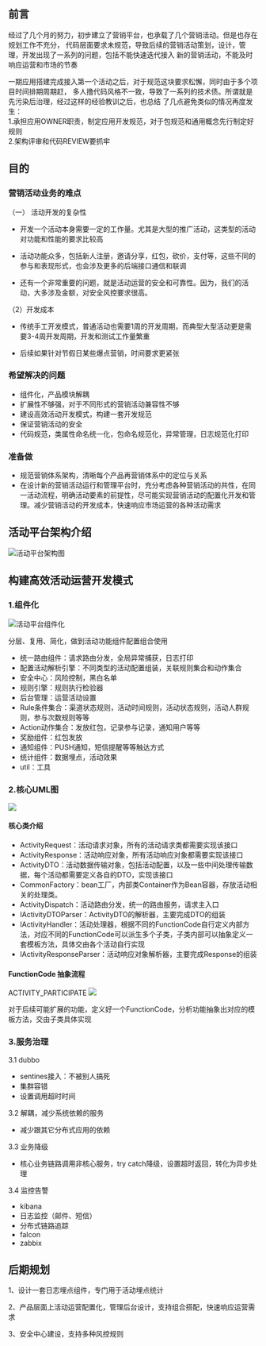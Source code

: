 ## 前言
经过了几个月的努力，初步建立了营销平台，也承载了几个营销活动。但是也存在规划工作不充分，
代码层面要求未规范，导致后续的营销活动策划，设计，管理，开发出现了一系列的问题，包括不能快速迭代接入
新的营销活动，不能及时响应运营和市场的节奏

一期应用搭建完成接入第一个活动之后，对于规范这块要求松懈，同时由于多个项目时间排期周期赶，
多人撸代码风格不一致，导致了一系列的技术债。所谓就是先污染后治理，经过这样的经验教训之后，也总结
了几点避免类似的情况再度发生：<br>
1.承担应用OWNER职责，制定应用开发规范，对于包规范和通用概念先行制定好规则<br>
2.架构评审和代码REVIEW要抓牢

## 目的
### 营销活动业务的难点
（一） 活动开发的复杂性

- 开发一个活动本身需要一定的工作量。尤其是大型的推广活动，这类型的活动对功能和性能的要求比较高

- 活动功能众多，包括新人注册，邀请分享，红包，砍价，支付等，这些不同的参与和表现形式，也会涉及更多的后端接口通信和联调

- 还有一个非常重要的问题，就是活动运营的安全和可靠性。因为，我们的活动，大多涉及金额，对安全风控要求很高。



（2）开发成本

- 传统手工开发模式，普通活动也需要1周的开发周期，而典型大型活动更是需要3-4周开发周期，开发和测试工作量繁重

- 后续如果针对节假日某些爆点营销，时间要求更紧张

### 希望解决的问题

- 组件化，产品模块解耦
- 扩展性不够强，对于不同形式的营销活动兼容性不够
- 建设高效活动开发模式，构建一套开发规范
- 保证营销活动的安全
- 代码规范，类属性命名统一化，包命名规范化，异常管理，日志规范化打印

### 准备做
- 规范营销体系架构，清晰每个产品再营销体系中的定位与关系
- 在设计新的营销活动运行和管理平台时，充分考虑各种营销活动的共性，在同一活动流程，明确活动要素的前提性，尽可能实现营销活动的配置化开发和管理。减少营销活动的开发成本，快速响应市场运营的各种活动需求

## 活动平台架构介绍
![活动平台架构图](image/活动平台架构图.png)

## 构建高效活动运营开发模式
### 1.组件化
![活动平台组件化](image/活动平台组件化.png)

分层、复用、简化，做到活动功能组件配置组合使用
- 统一路由组件：请求路由分发，全局异常捕获，日志打印
- 配置活动解析引擎：不同类型的活动配置组装，关联规则集合和动作集合
- 安全中心：风险控制，黑白名单
- 规则引擎：规则执行检验器
- 后台管理：运营活动设置
- Rule条件集合：渠道状态规则，活动时间规则，活动状态规则，活动人群规则，参与次数规则等等
- Action动作集合：发放红包，记录参与记录，通知用户等等
- 奖励组件：红包发放
- 通知组件：PUSH通知，短信提醒等等触达方式
- 统计组件：数据埋点，活动效果
- util：工具

### 2.核心UML图
![](image/活动平台UML.png)

#### 核心类介绍
- ActivityRequest：活动请求对象，所有的活动请求类都需要实现该接口
- ActivityResponse：活动响应对象，所有活动响应对象都需要实现该接口
- ActivityDTO：活动数据传输对象，包括活动配置，以及一些中间处理传输数据，每个活动都需要定义各自的DTO，实现该接口
- CommonFactory：bean工厂，内部类Container作为Bean容器，存放活动相关的处理类。
- ActivityDispatch：活动路由分发，统一的路由服务，请求主入口
- IActivityDTOParser：ActivityDTO的解析器，主要完成DTO的组装
- IActivityHandler：活动处理器，根据不同的FunctionCode自行定义内部方法，对应不同的FunctionCode可以派生多个子类，子类内部可以抽象定义一套模板方法，具体交由各个活动自行实现
- IActivityResponseParser：活动响应对象解析器，主要完成Response的组装

#### FunctionCode 抽象流程
ACTIVITY_PARTICIPATE
![](image/参与活动.png)

对于后续可能扩展的功能，定义好一个FunctionCode，分析功能抽象出对应的模板方法，交由子类具体实现

### 3.服务治理
3.1 dubbo
- sentines接入：不被别人搞死
- 集群容错
- 设置调用超时时间

3.2 解耦，减少系统依赖的服务
- 减少跟其它分布式应用的依赖

3.3 业务降级
- 核心业务链路调用非核心服务，try catch降级，设置超时返回，转化为异步处理

3.4 监控告警
- kibana
- 日志监控（邮件、短信）
- 分布式链路追踪
- falcon
- zabbix

## 后期规划
1、设计一套日志埋点组件，专门用于活动埋点统计

2、产品层面上活动运营配置化，管理后台设计，支持组合搭配，快速响应运营需求

3、安全中心建设，支持多种风控规则

